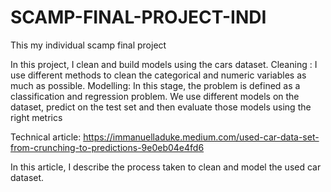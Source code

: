 # SCAMP-FINAL-PROJECT-INDI
This my individual scamp final project

In this project, I clean and build models using the cars dataset.
Cleaning : I use different methods to clean the categorical and numeric variables as much as possible.
Modelling: In this stage, the problem is defined as a classification and regression problem.
          We use different models on the dataset, predict on the test set and then evaluate those models using the right metrics
          
Technical article: https://immanuelladuke.medium.com/used-car-data-set-from-crunching-to-predictions-9e0eb04e4fd6

In this article, I describe the process taken to clean and model the used car dataset.
